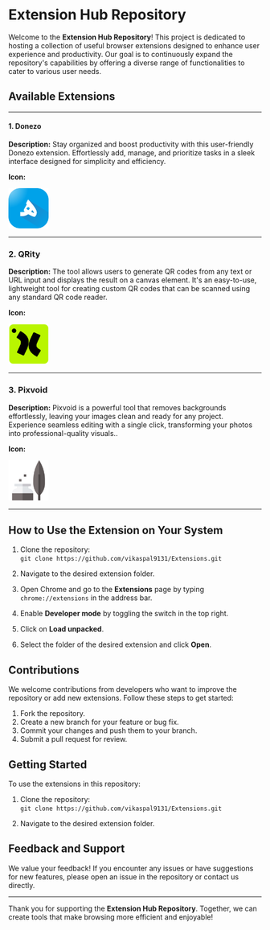 # Extension Hub Repository

Welcome to the **Extension Hub Repository**! This project is dedicated to hosting a collection of useful browser extensions designed to enhance user experience and productivity. Our goal is to continuously expand the repository's capabilities by offering a diverse range of functionalities to cater to various user needs.

## Available Extensions

---
#### 1. Donezo
**Description:** Stay organized and boost productivity with this user-friendly Donezo extension. Effortlessly add, manage, and prioritize tasks in a sleek interface designed for simplicity and efficiency.  

**Icon:** 

<img src="/Donezo/icon.png" alt="Dark Mode Toggle" width="80" height="80"/>


---

### 2. QRity
**Description:** The tool allows users to generate QR codes from any text or URL input and displays the result on a canvas element. It's an easy-to-use, lightweight tool for creating custom QR codes that can be scanned using any standard QR code reader.

**Icon:** 

<img src="/QRity/icon.png" alt="Dark Mode Toggle" width="80" height="80"/>

---
### 3. Pixvoid
**Description:** Pixvoid is a powerful tool that removes backgrounds effortlessly, leaving your images clean and ready for any project. Experience seamless editing with a single click, transforming your photos into professional-quality visuals..

**Icon:** 

<img src="/Pixvoid/icon.png" alt="Dark Mode Toggle" width="80" height="80"/>


---

## How to Use the Extension on Your System

1. Clone the repository:  
   `git clone https://github.com/vikaspal9131/Extensions.git`

2. Navigate to the desired extension folder.

3. Open Chrome and go to the **Extensions** page by typing `chrome://extensions` in the address bar.

4. Enable **Developer mode** by toggling the switch in the top right.

5. Click on **Load unpacked**.

6. Select the folder of the desired extension and click **Open**.

## Contributions

We welcome contributions from developers who want to improve the repository or add new extensions. Follow these steps to get started:

1. Fork the repository.
2. Create a new branch for your feature or bug fix.
3. Commit your changes and push them to your branch.
4. Submit a pull request for review.

## Getting Started

To use the extensions in this repository:

1. Clone the repository:  
    `git clone https://github.com/vikaspal9131/Extensions.git`

2. Navigate to the desired extension folder.



## Feedback and Support

We value your feedback! If you encounter any issues or have suggestions for new features, please open an issue in the repository or contact us directly.

---

Thank you for supporting the **Extension Hub Repository**. Together, we can create tools that make browsing more efficient and enjoyable!
